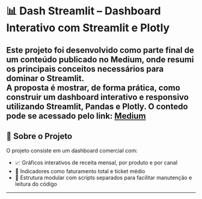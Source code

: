 # 📊 Dash Streamlit – Dashboard Interativo com Streamlit e Plotly #

Este projeto foi desenvolvido como parte final de um conteúdo publicado no Medium, onde resumi os principais conceitos necessários para **dominar o Streamlit**.  
A proposta é mostrar, de forma prática, como construir um **dashboard interativo e responsivo** utilizando **Streamlit**, **Pandas** e **Plotly**.
O contedo pode se acessado pelo link: 
[Medium](https://medium.com/@robsoncamargo098/construindo-dashboards-interativos-com-streamlit-um-guia-pr%C3%A1tico-031bcf9421db)
---

## 🚀 Sobre o Projeto

O projeto consiste em um dashboard comercial com:

- 📈 Gráficos interativos de receita mensal, por produto e por canal
- 🧮 Indicadores como faturamento total e ticket médio
- 📁 Estrutura modular com scripts separados para facilitar manutenção e leitura do código

---
